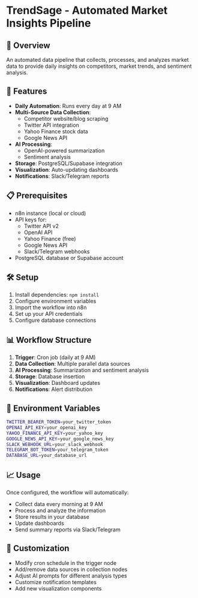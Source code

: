 # TrendSage - Automated Market Insights Pipeline

## 🚀 Overview
An automated data pipeline that collects, processes, and analyzes market data to provide daily insights on competitors, market trends, and sentiment analysis.

## 🔧 Features
- **Daily Automation**: Runs every day at 9 AM
- **Multi-Source Data Collection**: 
  - Competitor website/blog scraping
  - Twitter API integration
  - Yahoo Finance stock data
  - Google News API
- **AI Processing**: 
  - OpenAI-powered summarization
  - Sentiment analysis
- **Storage**: PostgreSQL/Supabase integration
- **Visualization**: Auto-updating dashboards
- **Notifications**: Slack/Telegram reports

## 📋 Prerequisites
- n8n instance (local or cloud)
- API keys for:
  - Twitter API v2
  - OpenAI API
  - Yahoo Finance (free)
  - Google News API
  - Slack/Telegram webhooks
- PostgreSQL database or Supabase account

## 🛠️ Setup
1. Install dependencies: `npm install`
2. Configure environment variables
3. Import the workflow into n8n
4. Set up your API credentials
5. Configure database connections

## 📊 Workflow Structure
1. **Trigger**: Cron job (daily at 9 AM)
2. **Data Collection**: Multiple parallel data sources
3. **AI Processing**: Summarization and sentiment analysis
4. **Storage**: Database insertion
5. **Visualization**: Dashboard updates
6. **Notifications**: Alert distribution

## 🔑 Environment Variables
```bash
TWITTER_BEARER_TOKEN=your_twitter_token
OPENAI_API_KEY=your_openai_key
YAHOO_FINANCE_API_KEY=your_yahoo_key
GOOGLE_NEWS_API_KEY=your_google_news_key
SLACK_WEBHOOK_URL=your_slack_webhook
TELEGRAM_BOT_TOKEN=your_telegram_token
DATABASE_URL=your_database_url
```

## 📈 Usage
Once configured, the workflow will automatically:
- Collect data every morning at 9 AM
- Process and analyze the information
- Store results in your database
- Update dashboards
- Send summary reports via Slack/Telegram

## 🔄 Customization
- Modify cron schedule in the trigger node
- Add/remove data sources in collection nodes
- Adjust AI prompts for different analysis types
- Customize notification templates
- Add new visualization components
